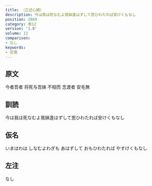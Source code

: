 ```yaml
---
title: （正述心緒）
description: 今は我は死なむよ我妹逢はずして思ひわたれば安けくもなし
position: 2869
category: 巻12
version: '1.0'
volume: 12
comparison:
- なし
keywords:
- 恋情
---
```


## 原文

今者吾者 将死与吾妹 不相而 念渡者 安毛無

## 訓読

今は我は死なむよ我妹逢はずして思ひわたれば安けくもなし

## 仮名

いまはわは しなむよわぎも あはずして おもひわたれば やすけくもなし

## 左注

なし
